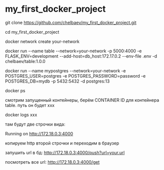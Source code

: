 # my_first_docker_project

git clone https://github.com/chelbaev/my_first_docker_project.git

cd my_first_docker_project

docker network create your-network

docker run --name table --network=your-network -p 5000:4000 -e FLASK_ENV=development --add-host=db_host:172.17.0.2 --env-file .env -d chelbaev/table:1.0.0

docker run --name mypostgres --network=your-network -e POSTGRES_USER=postgres -e POSTGRES_PASSWORD=password -e POSTGRES_DB=mydb -p 5432:5432 -d postgres:13

docker ps 

смотрим запущенный контейнеры, берём CONTAINER ID для контейнера table. путь он будет xxx

docker logs xxx

там будут две строчки вида:

Running on http://172.18.0.3:4000

копируем http второй строчки и переходим в браузер

запушить url в бд: http://172.18.0.3:4000/push?url=your.url

посмотреть все url: http://172.18.0.3:4000/get
